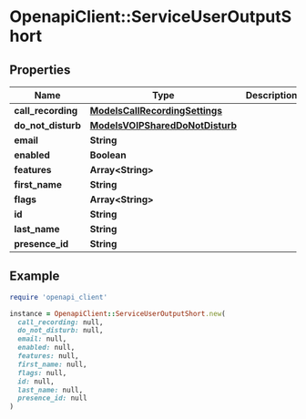 # OpenapiClient::ServiceUserOutputShort

## Properties

| Name | Type | Description | Notes |
| ---- | ---- | ----------- | ----- |
| **call_recording** | [**ModelsCallRecordingSettings**](ModelsCallRecordingSettings.md) |  | [optional] |
| **do_not_disturb** | [**ModelsVOIPSharedDoNotDisturb**](ModelsVOIPSharedDoNotDisturb.md) |  | [optional] |
| **email** | **String** |  | [optional] |
| **enabled** | **Boolean** |  | [optional] |
| **features** | **Array&lt;String&gt;** |  | [optional] |
| **first_name** | **String** |  | [optional] |
| **flags** | **Array&lt;String&gt;** |  | [optional] |
| **id** | **String** |  | [optional] |
| **last_name** | **String** |  | [optional] |
| **presence_id** | **String** |  | [optional] |

## Example

```ruby
require 'openapi_client'

instance = OpenapiClient::ServiceUserOutputShort.new(
  call_recording: null,
  do_not_disturb: null,
  email: null,
  enabled: null,
  features: null,
  first_name: null,
  flags: null,
  id: null,
  last_name: null,
  presence_id: null
)
```

